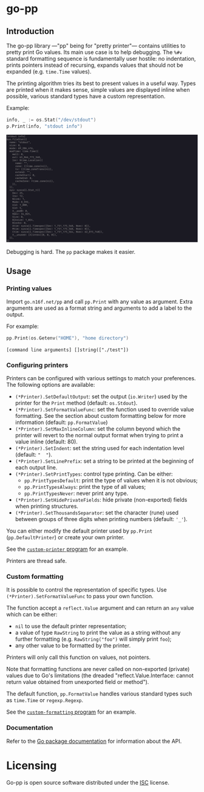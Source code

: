# go-pp
## Introduction
The go-pp library —"pp" being for "pretty printer"— contains utilities to pretty
print Go values. Its main use case is to help debugging. The `%#v` standard
formatting sequence is fundamentally user hostile: no indentation, prints
pointers instead of recursing, expands values that should not be expanded (e.g.
`time.Time` values).

The printing algorithm tries its best to present values in a useful way. Types
are printed when it makes sense, simple values are displayed inline when
possible, various standard types have a custom representation.

Example:
```go
info, _ := os.Stat("/dev/stdout")
p.Print(info, "stdout info")
```
![Output example](misc/output.png)

Debugging is hard. The `pp` package makes it easier.

## Usage
### Printing values
Import `go.n16f.net/pp` and call `pp.Print` with any value as argument. Extra
arguments are used as a format string and arguments to add a label to the
output.

For example:
```go
pp.Print(os.Getenv("HOME"), "home directory")
```
```
[command line arguments] []string(["./test"])
```

### Configuring printers
Printers can be configured with various settings to match your preferences. The
following options are available:

- `(*Printer).SetDefaultOutput`: set the output (`io.Writer`) used by the
  printer for the `Print` method (default: `os.Stdout`).
- `(*Printer).SetFormatValueFunc`: set the function used to override value
  formatting. See the section about custom formatting below for more
  information (default: `pp.FormatValue`)
- `(*Printer).SetMaxInlineColumn`: set the column beyond which the printer will
  revert to the normal output format when trying to print a value inline
  (default: 80).
- `(*Printer).SetIndent`: set the string used for each indentation level
  (default: `"  "`).
- `(*Printer).SetLinePrefix`: set a string to be printed at the beginning of
  each output line.
- `(*Printer).SetPrintTypes`: control type printing. Can be either:
  - `pp.PrintTypesDefault`: print the type of values when it is not obvious;
  - `pp.PrintTypesAlways`: print the type of all values;
  - `pp.PrintTypesNever`: never print any type.
- `(*Printer).SetHidePrivateFields`: hide private (non-exported) fields when
  printing structures.
- `(*Printer).SetThousandsSeparator`: set the character (rune) used between
  groups of three digits when printing numbers (default: `'_'`).

You can either modify the default printer used by `pp.Print`
(`pp.DefaultPrinter`) or create your own printer.

See the [`custom-printer` program](examples/custom-printer/main.go) for an
example.

Printers are thread safe.

### Custom formatting
It is possible to control the representation of specific types. Use
`(*Printer).SetFormatValueFunc` to pass your own function.

The function accept a `reflect.Value` argument and can return an `any` value
which can be either:

- `nil` to use the default printer representation;
- a value of type `RawString` to print the value as a string without any further
  formatting (e.g. `RawString("foo")`  will simply print `foo`);
- any other value to be formatted by the printer.

Printers will only call this function on values, not pointers.

Note that formatting functions are never called on non-exported (private) values
due to Go's limitations (the dreaded "reflect.Value.Interface: cannot return
value obtained from unexported field or method").

The default function, `pp.FormatValue` handles various standard types such as
`time.Time` or `regexp.Regexp`.

See the [`custom-formatting` program](examples/custom-formatting/main.go) for an
example.

### Documentation
Refer to the [Go package documentation](https://pkg.go.dev/go.n16f.net/pp)
for information about the API.

# Licensing
Go-pp is open source software distributed under the
[ISC](https://opensource.org/licenses/ISC) license.

